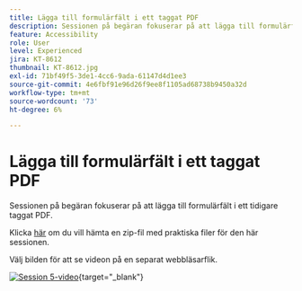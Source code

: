 ```yaml
---
title: Lägga till formulärfält i ett taggat PDF
description: Sessionen på begäran fokuserar på att lägga till formulärfält i ett tidigare taggat PDF
feature: Accessibility
role: User
level: Experienced
jira: KT-8612
thumbnail: KT-8612.jpg
exl-id: 71bf49f5-3de1-4cc6-9ada-61147d4d1ee3
source-git-commit: 4e6fbf91e96d26f9ee8f1105ad68738b9450a32d
workflow-type: tm+mt
source-wordcount: '73'
ht-degree: 6%

---
```


# Lägga till formulärfält i ett taggat PDF

Sessionen på begäran fokuserar på att lägga till formulärfält i ett tidigare taggat PDF.

Klicka [här](../assets/accessibilitysession5.zip) om du vill hämta en zip-fil med praktiska filer för den här sessionen.

Välj bilden för att se videon på en separat webbläsarflik.

[![Session 5-video](../assets/Accessibilitysession5_YT.png)](https://youtu.be/vaM9R-mt5Jo){target="_blank"}
